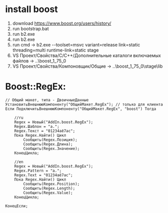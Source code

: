 # install boost
1. download https://www.boost.org/users/history/
2. run bootstrap.bat
3. run b2.exe
4. run b2.exe 
5. run cmd -> b2.exe --toolset=msvc variant=release link=static threading=multi runtime-link=static stage
6. VS Проект/Свойства/С/С++/Дополнительные каталоги включаемых файлов -> ..\boost_1_75_0
7. VS Проект/Свойства/Компоновщик/Общие -> ..\boost_1_75_0\stage\lib

# Boost::RegEx:

	// Общий макет, типа - ДвоичныеДанные
	УстановитьВнешнююКомпоненту("ОбщийМакет.RegEx"); // только для клиента
	Если ПодключитьВнешнююКомпоненту("ОбщийМакет.RegEx", "boost") Тогда
	
		//ru
		Regex = Новый("AddIn.boost.RegEx");
		Regex.Шаблон = "а.";
		Regex.Текст = "01234аё7ас";
		Пока Regex.Найти() Цикл 
			Сообщить(Regex.Позиция);
			Сообщить(Regex.Длина);
			Сообщить(Regex.Значение);
		КонецЦикла;
	
		//en
		Regex = Новый("AddIn.boost.RegEx");
		Regex.Pattern = "а.";
		Regex.Text = "01234аё7ас";
		Пока Regex.Найти() Цикл 
			Сообщить(Regex.Position);
			Сообщить(Regex.Length);
			Сообщить(Regex.Value);
		КонецЦикла;

	КонецЕсли;